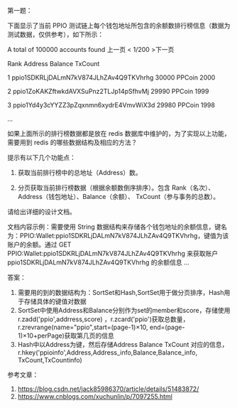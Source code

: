 第一题：

下面显示了当前 PPIO 测试链上每个钱包地址所包含的余额数排行榜信息（数据为测试数据，仅供参考），如下所示：




A total of 100000 accounts found                              上一页  < 1/200  >下一页

Rank     Address                                                           Balance                     TxCount

1          ppio1SDKRLjDALmN7kV874JLhZAv4Q9TKVhrhg      30000 PPCoin           2000

2          ppio1ZoKAKZftwkdAVXSuPnz2TLJp14pSfhvMj          29990 PPCoin           1999

3          ppio1Yd4y3cYYZZ3pZqxnmn6xydrE4VmvWiX3d       29980 PPCoin            1998

...

如果上面所示的排行榜数据都是放在 redis 数据库中维护的，为了实现以上功能，需要用到 redis 的哪些数据结构及相应的方法？


提示有以下几个功能点：

1. 获取当前排行榜中的总地址（Address）数。

2. 分页获取当前排行榜数据（根据余额数倒序排序）。包含 Rank（名次）、Address（钱包地址）、Balance（余额）、 TxCount（参与事务的总数）。

请给出详细的设计文档。

文档内容示例：需要使用 String 数据结构来存储各个钱包地址的余额信息，键名为：PPIO:Wallet:ppio1SDKRLjDALmN7kV874JLhZAv4Q9TKVhrhg，键值为该账户的余额。通过  GET PPIO:Wallet:ppio1SDKRLjDALmN7kV874JLhZAv4Q9TKVhrhg 来获取账户  ppio1SDKRLjDALmN7kV874JLhZAv4Q9TKVhrhg 的余额信息 ...

答案：
1. 需要用的到的数据结构为：SortSet和Hash,SortSet用于做分页排序，Hash用于存储具体的键值对数据
2. SortSet中使用Address和Balance分别作为set的member和score，存储使用r.zadd('ppio',addrress,score)
，r.zcard('ppio')获取总数量，r.zrevrange(name="ppio",start=(page-1)×10, end=(page-1)×10+perPage)获取第几页的信息
3. Hash中以Address为键，然后存储Address Balance TxCount 对应的信息，r.hkey('ppioinfo',Address,Address_info,Balance,Balance_info, TxCount,TxCountinfo)




参考文章：
1. https://blog.csdn.net/jack85986370/article/details/51483872/
2. https://www.cnblogs.com/xuchunlin/p/7097255.html
